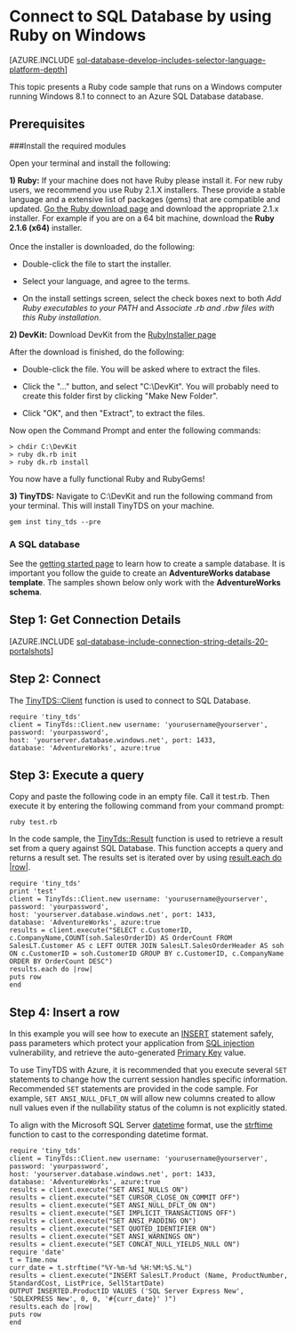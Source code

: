 <properties
	pageTitle="Connect to SQL Database by using Ruby with TinyTDS on Windows"
	description="Give a Ruby code sample you can run on Windows to connect to Azure SQL Database."
	services="sql-database"
	documentationCenter=""
	authors="meet-bhagdev"
	manager="jeffreyg"
	editor=""/>


<tags
	ms.service="sql-database"
	ms.workload="sql-database"
	ms.tgt_pltfrm="na"
	ms.devlang="ruby"
	ms.topic="article"
	ms.date="12/08/2015"
	ms.author="mebha"/>


# Connect to SQL Database by using Ruby on Windows

[AZURE.INCLUDE [sql-database-develop-includes-selector-language-platform-depth](../../includes/sql-database-develop-includes-selector-language-platform-depth.md)]

This topic presents a Ruby code sample that runs on a Windows computer running Windows 8.1 to connect to an Azure SQL Database database.

## Prerequisites

###Install the required modules

Open your terminal and install the following:

**1) Ruby:** If your machine does not have Ruby please install it. For new ruby users, we recommend you use Ruby 2.1.X installers. These provide a stable language and a extensive list of packages (gems) that are compatible and updated. [Go the Ruby download page](http://rubyinstaller.org/downloads/) and download the appropriate 2.1.x installer. For example if you are on a 64 bit machine, download the **Ruby 2.1.6 (x64)** installer.
<br/><br/>Once the installer is downloaded, do the following:


- Double-click the file to start the installer.

- Select your language, and agree to the terms.

- On the install settings screen, select the check boxes next to both *Add Ruby executables to your PATH* and *Associate .rb and .rbw files with this Ruby installation*.


**2) DevKit:** Download DevKit from the [RubyInstaller page](http://rubyinstaller.org/downloads/)

After the download is finished, do the following:


- Double-click the file. You will be asked where to extract the files.

- Click the "..." button, and select "C:\DevKit". You will probably need to create this folder first by clicking "Make New Folder".

- Click "OK", and then "Extract", to extract the files.


Now open the Command Prompt and enter the following commands:

	> chdir C:\DevKit
	> ruby dk.rb init
	> ruby dk.rb install

You now have a fully functional Ruby and RubyGems!


**3) TinyTDS:** Navigate to C:\DevKit and run the following command from your terminal. This will install TinyTDS on your machine.

	gem inst tiny_tds --pre

### A SQL database

See the [getting started page](sql-database-get-started.md) to learn how to create a sample database.  It is important you follow the guide to create an **AdventureWorks database template**. The samples shown below only work with the **AdventureWorks schema**.


## Step 1: Get Connection Details

[AZURE.INCLUDE [sql-database-include-connection-string-details-20-portalshots](../../includes/sql-database-include-connection-string-details-20-portalshots.md)]

## Step 2:  Connect

The [TinyTDS::Client](https://github.com/rails-sqlserver/tiny_tds) function is used to connect to SQL Database.

    require 'tiny_tds'
    client = TinyTds::Client.new username: 'yourusername@yourserver', password: 'yourpassword',
    host: 'yourserver.database.windows.net', port: 1433,
    database: 'AdventureWorks', azure:true

## Step 3:  Execute a query

Copy and paste the following code in an empty file. Call it test.rb. Then execute it by entering the following command from your command prompt:

	ruby test.rb

In the code sample, the [TinyTds::Result](https://github.com/rails-sqlserver/tiny_tds) function is used to retrieve a result set from a query against SQL Database. This function accepts a query and returns a result set. The results set is iterated over by using [result.each do |row|](https://github.com/rails-sqlserver/tiny_tds).

    require 'tiny_tds'  
    print 'test'     
    client = TinyTds::Client.new username: 'yourusername@yourserver', password: 'yourpassword',
    host: 'yourserver.database.windows.net', port: 1433,
    database: 'AdventureWorks', azure:true
    results = client.execute("SELECT c.CustomerID, c.CompanyName,COUNT(soh.SalesOrderID) AS OrderCount FROM SalesLT.Customer AS c LEFT OUTER JOIN SalesLT.SalesOrderHeader AS soh ON c.CustomerID = soh.CustomerID GROUP BY c.CustomerID, c.CompanyName ORDER BY OrderCount DESC")
    results.each do |row|
    puts row
    end

## Step 4:  Insert a row

In this example you will see how to execute an [INSERT](https://msdn.microsoft.com/library/ms174335.aspx) statement safely, pass parameters which protect your application from [SQL injection](https://technet.microsoft.com/library/ms161953(v=sql.105).aspx) vulnerability, and retrieve the auto-generated [Primary Key](https://msdn.microsoft.com/library/ms179610.aspx) value.  

To use TinyTDS with Azure, it is recommended that you execute several `SET` statements to change how the current session handles specific information. Recommended `SET` statements are provided in the code sample. For example, `SET ANSI_NULL_DFLT_ON` will allow new columns created to allow null values even if the nullability status of the column is not explicitly stated.

To align with the Microsoft SQL Server [datetime](http://msdn.microsoft.com/library/ms187819.aspx) format, use the [strftime](http://ruby-doc.org/core-2.2.0/Time.html#method-i-strftime) function to cast to the corresponding datetime format.

    require 'tiny_tds'
    client = TinyTds::Client.new username: 'yourusername@yourserver', password: 'yourpassword',
    host: 'yourserver.database.windows.net', port: 1433,
    database: 'AdventureWorks', azure:true
    results = client.execute("SET ANSI_NULLS ON")
    results = client.execute("SET CURSOR_CLOSE_ON_COMMIT OFF")
    results = client.execute("SET ANSI_NULL_DFLT_ON ON")
    results = client.execute("SET IMPLICIT_TRANSACTIONS OFF")
    results = client.execute("SET ANSI_PADDING ON")
    results = client.execute("SET QUOTED_IDENTIFIER ON")
    results = client.execute("SET ANSI_WARNINGS ON")
    results = client.execute("SET CONCAT_NULL_YIELDS_NULL ON")
    require 'date'
    t = Time.now
    curr_date = t.strftime("%Y-%m-%d %H:%M:%S.%L")
    results = client.execute("INSERT SalesLT.Product (Name, ProductNumber, StandardCost, ListPrice, SellStartDate)
    OUTPUT INSERTED.ProductID VALUES ('SQL Server Express New', 'SQLEXPRESS New', 0, 0, '#{curr_date}' )")
    results.each do |row|
    puts row
    end
